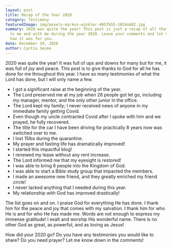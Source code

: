 ```yaml
---
layout: post
title: Recap of the Year 2020
category: Testimony
featuredImage: img/pexels-markus-winkler-4057655-1024x682.jpg
summary: 2020 was quite the year! This post is just a recap of all that happened
  to me and with me during the year 2020. Leave your comments and let me know
  how it was for you.
date: December 19, 2020
author: Cyntia Seumo
---
```

2020 was quite the year! It was full of ups and downs for many but for me, it was full of joy and peace. This post is to give thanks to God for all he has done for me throughout this year. I have so many testimonies of what the Lord has done, but I will only name a few.
<ul>
 	<li>I got a significant raise at the beginning of the year.</li>
 	<li>The Lord preserved me at my job when 28 people got let go, including my manager, mentor, and the only other junior in the office.</li>
 	<li>The Lord kept my family; I never received news of anyone in my immediate family getting Covid.</li>
 	<li>Even though my uncle contracted Covid after I spoke with him and we prayed, he fully recovered.</li>
 	<li>The title for the car I have been driving for practically 8 years now was switched over to me.</li>
 	<li>I lost 15lbs during the quarantine.</li>
 	<li>My prayer and fasting life has dramatically improved!</li>
 	<li>I started this impactful blog!</li>
 	<li>I renewed my lease without any rent increase.</li>
 	<li>The Lord informed me that my eyesight is restored!</li>
 	<li>I was able to bring 6 people into the Kingdom of God.</li>
 	<li>I was able to start a Bible study group that impacted the members.</li>
 	<li>I made an awesome new friend, and they greatly enriched my friend circle!</li>
 	<li>I never lacked anything that I needed during this year.</li>
 	<li>My relationship with God has improved drastically!</li>
</ul>
The list goes on and on. I praise God for everything He has done. I thank him for the peace and joy that comes with my salvation. I thank him for who He is and for who He has made me. Words are not enough to express my immense gratitude! I exalt and worship His wonderful name. There is no other God as great, as powerful, and as loving as Jesus!

How did your 2020 go? Do you have any testimonies you would like to share? Do you need prayer? Let me know down in the comments!